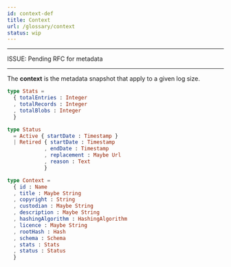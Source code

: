 ```yaml
---
id: context-def
title: Context
url: /glossary/context
status: wip
---
```


***
ISSUE: Pending RFC for metadata
***

The **context** is the metadata snapshot that apply to a given log size.

```elm
type Stats =
  { totalEntries : Integer
  , totalRecords : Integer
  , totalBlobs : Integer
  }

type Status
  = Active { startDate : Timestamp }
  | Retired { startDate : Timestamp
            , endDate : Timestamp
            , replacement : Maybe Url
            , reason : Text
            }

type Context =
  { id : Name
  , title : Maybe String
  , copyright : String
  , custodian : Maybe String
  , description : Maybe String
  , hashingAlgorithm : HashingAlgorithm
  , licence : Maybe String
  , rootHash : Hash
  , schema : Schema
  , stats : Stats
  , status : Status
  }
```
